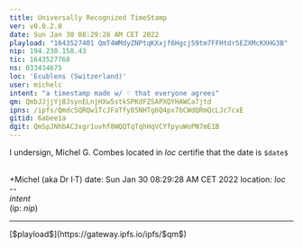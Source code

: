 ```yaml
---
title: Universally Recognized TimeStamp
ver: v0.0.2.0
date: Sun Jan 30 08:29:28 AM CET 2022
playload: "1643527401 QmT4WMdyZNPtqKXxjf6Hgcj59tm7FFHtdr5EZXMcKXHG3B"
nip: 194.230.158.43
tic: 1643527768
ns: 033434675
loc: 'Ecublens (Switzerland)'
user: michelc
intent: "a timestamp made w/ ♡ that everyone agrees"
qm: QmbJJjjYj8JsynELnjHXw5stkSPKdFZSAPXQYHAWCa7jtd
ipns: /ipfs/Qmdc5QRQw1TcJFaTfy85NHTg6Q4px7bCWdQRmQcLJc7cxE
gitid: 6abee1a
dgit: QmSpJNhbAC3xgr1uvhf8WQQTqTqhHqVCYfpyuWoPN7mE1B
---
```


I undersign, Michel G. Combes located in $loc$
certifie that the date is ``$date$``

<br>+Michel (aka Dr I·T)
date: Sun Jan 30 08:29:28 AM CET 2022
location: $loc$
<br>--&nbsp;<br>
$intent$
<br>(ip: $nip$)
<hr>
[$playload$](https://gateway.ipfs.io/ipfs/$qm$)
